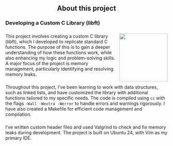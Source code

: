 <h2 align="center">About this project</h2>

###

<h3 align="left">Developing a Custom C Library (libft)</h3>

###

<img align="right" height="150" src="https://media.giphy.com/media/aQwvKKi4Lv3t63nZl9/giphy.gif?cid=790b7611eyptck7j1xmf3rz338p5tjs6vzqzy7w38kxdfka2&ep=v1_gifs_search&rid=giphy.gif&ct=g"  />

###

<p align="left">This project involves creating a custom C library (libft), which I developed to replicate standard C functions. The purpose of this is to gain a deeper understanding of how these functions work, while also enhancing my logic and problem-solving skills. A major focus of the project is memory management, particularly identifying and resolving memory leaks.</p>

###

Throughout this project, I’ve been learning to work with data structures, such as linked lists, and have customized the library with additional functions tailored to my specific needs. The code is compiled using `cc` with the flags `-Wall -Wextra -Werror` to handle errors and warnings rigorously. I have also created a Makefile for efficient code management and compilation.</p>

###

<p align="left">I’ve written custom header files and used Valgrind to check and fix memory leaks during development. The project is built on Ubuntu 24, with Vim as my primary IDE.</p>

###
